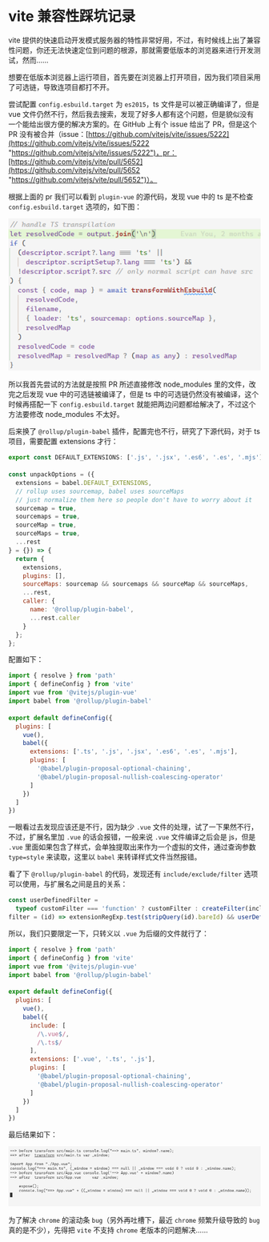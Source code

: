 # vite 兼容性踩坑记录

vite 提供的快速启动开发模式服务器的特性非常好用，不过，有时候线上出了兼容性问题，你还无法快速定位到问题的根源，那就需要低版本的浏览器来进行开发测试，然而……

想要在低版本浏览器上运行项目，首先要在浏览器上打开项目，因为我们项目采用了可选链，导致连项目都打不开。

尝试配置 `config.esbuild.target` 为 `es2015`，ts 文件是可以被正确编译了，但是 vue 文件仍然不行，然后我去搜索，发现了好多人都有这个问题，但是貌似没有一个能给出很方便的解决方案的。在 GitHub 上有个 issue 给出了 PR，但是这个 PR 没有被合并（issue：[https://github.com/vitejs/vite/issues/5222](https://github.com/vitejs/vite/issues/5222 "https://github.com/vitejs/vite/issues/5222")，pr：[https://github.com/vitejs/vite/pull/5652](https://github.com/vitejs/vite/pull/5652 "https://github.com/vitejs/vite/pull/5652")）。

根据上面的 pr 我们可以看到 `plugin-vue` 的源代码，发现 vue 中的 ts 是不检查 `config.esbuild.target` 选项的，如下图：

![transformWithEsBuild](./assets/image_0QLmJMwi1A.png "transformWithEsBuild")

所以我首先尝试的方法就是按照 PR 所述直接修改 node\_modules 里的文件，改完之后发现 vue 中的可选链被编译了，但是 ts 中的可选链仍然没有被编译，这个时候再搭配一下 `config.esbuild.target` 就能把两边问题都给解决了，不过这个方法要修改 node\_modules 不太好。

后来换了 `@rollup/plugin-babel` 插件，配置完也不行，研究了下源代码，对于 ts 项目，需要配置 extensions 才行：

```javascript
export const DEFAULT_EXTENSIONS: ['.js', '.jsx', '.es6', '.es', '.mjs'];

const unpackOptions = ({
  extensions = babel.DEFAULT_EXTENSIONS,
  // rollup uses sourcemap, babel uses sourceMaps
  // just normalize them here so people don't have to worry about it
  sourcemap = true,
  sourcemaps = true,
  sourceMap = true,
  sourceMaps = true,
  ...rest
} = {}) => {
  return {
    extensions,
    plugins: [],
    sourceMaps: sourcemap && sourcemaps && sourceMap && sourceMaps,
    ...rest,
    caller: {
      name: '@rollup/plugin-babel',
      ...rest.caller
    }
  };
};
```

配置如下：

```javascript
import { resolve } from 'path'
import { defineConfig } from 'vite'
import vue from '@vitejs/plugin-vue'
import babel from '@rollup/plugin-babel'

export default defineConfig({
  plugins: [
    vue(),
    babel({
      extensions: ['.ts', '.js', '.jsx', '.es6', '.es', '.mjs'],
      plugins: [
        '@babel/plugin-proposal-optional-chaining',
        '@babel/plugin-proposal-nullish-coalescing-operator'
      ]
    })
  ]
})
```

一眼看过去发现应该还是不行，因为缺少 `.vue` 文件的处理，试了一下果然不行，不过，扩展名里加 `.vue` 的话会报错，一般来说 `.vue` 文件编译之后会是 js，但是 `.vue` 里面如果包含了样式，会单独提取出来作为一个虚拟的文件，通过查询参数 `type=style` 来读取，这里以 `babel` 来转译样式文件当然报错。

看了下 `@rollup/plugin-babel` 的代码，发现还有 `include/exclude/filter` 选项可以使用，与扩展名之间是且的关系：

```javascript
const userDefinedFilter =
  typeof customFilter === 'function' ? customFilter : createFilter(include, exclude);
filter = (id) => extensionRegExp.test(stripQuery(id).bareId) && userDefinedFilter(id);
```

所以，我们只要限定一下，只转义以 `.vue` 为后缀的文件就行了：

```javascript
import { resolve } from 'path'
import { defineConfig } from 'vite'
import vue from '@vitejs/plugin-vue'
import babel from '@rollup/plugin-babel'

export default defineConfig({
  plugins: [
    vue(),
    babel({
      include: [
        /\.vue$/,
        /\.ts$/
      ],
      extensions: ['.vue', '.ts', '.js'],
      plugins: [
        '@babel/plugin-proposal-optional-chaining',
        '@babel/plugin-proposal-nullish-coalescing-operator'
      ]
    })
  ]
})
```

最后结果如下：

![转译结果](./assets/image_2sI2iMOtJM.png "转译结果")

为了解决 `chrome` 的滚动条 `bug`（另外再吐槽下，最近 `chrome` 频繁升级导致的 `bug` 真的是不少），先得把 `vite` 不支持 `chrome` 老版本的问题解决……
